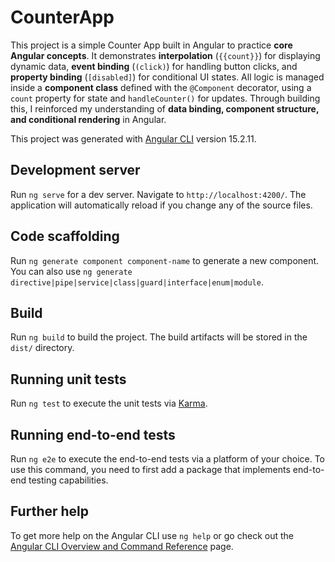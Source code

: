 
# CounterApp

This project is a simple Counter App built in Angular to practice **core Angular concepts**.
It demonstrates **interpolation** (`{{count}}`) for displaying dynamic data, **event binding** (`(click)`) for handling button clicks, and **property binding** (`[disabled]`) for conditional UI states.
All logic is managed inside a **component class** defined with the `@Component` decorator, using a `count` property for state and `handleCounter()` for updates.
Through building this, I reinforced my understanding of **data binding, component structure, and conditional rendering** in Angular.

This project was generated with [Angular CLI](https://github.com/angular/angular-cli) version 15.2.11.

## Development server

Run `ng serve` for a dev server. Navigate to `http://localhost:4200/`. The application will automatically reload if you change any of the source files.

## Code scaffolding

Run `ng generate component component-name` to generate a new component. You can also use `ng generate directive|pipe|service|class|guard|interface|enum|module`.

## Build

Run `ng build` to build the project. The build artifacts will be stored in the `dist/` directory.

## Running unit tests

Run `ng test` to execute the unit tests via [Karma](https://karma-runner.github.io).

## Running end-to-end tests

Run `ng e2e` to execute the end-to-end tests via a platform of your choice. To use this command, you need to first add a package that implements end-to-end testing capabilities.

## Further help

To get more help on the Angular CLI use `ng help` or go check out the [Angular CLI Overview and Command Reference](https://angular.io/cli) page.
